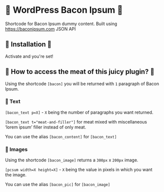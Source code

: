 # 🥓 WordPress Bacon Ipsum 🥓
Shortcode for Bacon Ipsum dummy content. Built using https://baconipsum.com JSON API

## 🥓 Installation 🥓
Activate and you're set!

## 🥓 How to access the meat of this juicy plugin? 🥓

Using the shortcode `[bacon]` you will be returned with `1` paragraph of Bacon Ipsum.

### 🥓 Text 

`[bacon_text p=X]` - `X` being the number of paragraphs you want returned.

`[bacon_text t="meat-and-filler"]` for meat mixed with miscellaneous ‘lorem ipsum’ filler instead of only meat.

You can use the alias `[bacon_content]` for `[bacon_text]`

### 🥓 Images

Using the shortcode `[bacon_image]` returns a `300px` x `200px` image.

`[pcsum width=X height=X]` - `X` being the value in pixels in which you want the image.

You can use the alias `[bacon_pic]` for `[bacon_image]`

